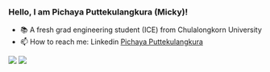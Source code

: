 ### Hello, I am Pichaya Puttekulangkura (Micky)!

- 📚 A fresh grad engineering student (ICE) from Chulalongkorn University
- 📫 How to reach me: Linkedin [Pichaya Puttekulangkura](https://www.linkedin.com/in/pichaya-puttekulangkura/)

<img src="https://github-readme-stats.vercel.app/api?username=mickyngub&&show_icons=true&title_color=ffffff&icon_color=bb2acf&text_color=daf7dc&bg_color=151515"/>

<img src="https://www.codewars.com/users/mickyngub/badges/large" />

